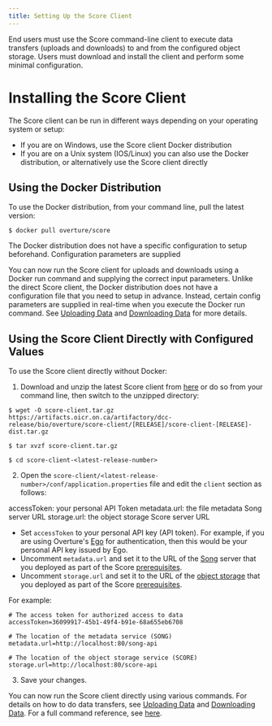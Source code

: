 ```yaml
---
title: Setting Up the Score Client
---
```


End users must use the Score command-line client to execute data transfers (uploads and downloads) to and from the configured object storage.  Users must download and install the client and perform some minimal configuration.

# Installing the Score Client

The Score client can be run in different ways depending on your operating system or setup:

* If you are on Windows, use the Score client Docker distribution
* If you are on a Unix system (IOS/Linux) you can also use the Docker distribution, or alternatively use the Score client directly

## Using the Docker Distribution

To use the Docker distribution, from your command line, pull the latest version:

```shell
$ docker pull overture/score
```

The Docker distribution does not have a specific configuration to setup beforehand.  Configuration parameters are supplied

You can now run the Score client for uploads and downloads using a Docker run command and supplying the correct input parameters.  Unlike the direct Score client, the Docker distribution does not have a configuration file that you need to setup in advance.  Instead, certain config parameters are supplied in real-time when you execute the Docker run command.  See [Uploading Data](/documentation/score/user-guide/upload) and [Downloading Data](/documentation/score/user-guide/download) for more details.

## Using the Score Client Directly with Configured Values

To use the Score client directly without Docker:

1. Download and unzip the latest Score client  from [here](https://artifacts.oicr.on.ca/artifactory/dcc-release/bio/overture/score-client/%5BRELEASE%5D/score-client-%5BRELEASE%5D-dist.tar.gz) or do so from your command line, then switch to the unzipped directory:

```shell
$ wget -O score-client.tar.gz https://artifacts.oicr.on.ca/artifactory/dcc-release/bio/overture/score-client/[RELEASE]/score-client-[RELEASE]-dist.tar.gz
 
$ tar xvzf score-client.tar.gz
 
$ cd score-client-<latest-release-number>
```

2. Open the `score-client/<latest-release-number>/conf/application.properties` file and edit the `client` section as follows:

accessToken: your personal API Token
metadata.url: the file metadata Song server URL
storage.url: the object storage Score server URL

* Set `accessToken` to your personal API key (API token).  For example, if you are using Overture's [Ego](/documentation/ego) for authentication, then this would be your personal API key issued by Ego.
* Uncomment `metadata.url` and set it to the URL of the [Song](/documentation/song) server that you deployed as part of the Score [prerequisites](/documentation/score/installation#dependencies).
* Uncomment `storage.url` and set it to the URL of the [object storage](/documentation/score/installation#configuring-storage-providers) that you deployed as part of the Score [prerequisites](/documentation/score/installation#dependencies).

For example:

```shell
# The access token for authorized access to data
accessToken=36099917-45b1-49f4-b91e-68a655eb6708
 
# The location of the metadata service (SONG)
metadata.url=http://localhost:80/song-api
 
# The location of the object storage service (SCORE)
storage.url=http://localhost:80/score-api
```

3. Save your changes.

You can now run the Score client directly using various commands. For details on how to do data transfers, see [Uploading Data](/documentation/score/user-guide/upload) and [Downloading Data](/documentation/score/user-guide/download).  For a full command reference, see [here](/documentation/score/user-guide/commands).